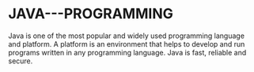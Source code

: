 # JAVA---PROGRAMMING
Java is one of the most popular and widely used programming language and platform. A platform is an environment that helps to develop and run programs written in any programming language. Java is fast, reliable and secure. 
